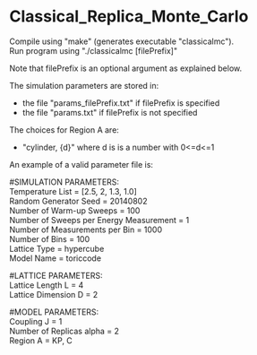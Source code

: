 Classical_Replica_Monte_Carlo
=============================

Compile using "make" (generates executable "classicalmc").  
Run program using "./classicalmc [filePrefix]"

Note that filePrefix is an optional argument as explained below. 

The simulation parameters are stored in:
- the file "params_filePrefix.txt" if filePrefix is specified
- the file "params.txt" if filePrefix is not specified 

The choices for Region A are:
- "cylinder, {d}" where d is is a number with 0<=d<=1

An example of a valid parameter file is:

\#SIMULATION PARAMETERS:  
Temperature List = [2.5, 2, 1.3, 1.0]  
Random Generator Seed = 20140802  
Number of Warm-up Sweeps = 100  
Number of Sweeps per Energy Measurement = 1  
Number of Measurements per Bin = 1000  
Number of Bins = 100  
Lattice Type = hypercube  
Model Name = toriccode  

\#LATTICE PARAMETERS:  
Lattice Length L = 4  
Lattice Dimension D = 2  

\#MODEL PARAMETERS:  
Coupling J = 1  
Number of Replicas alpha = 2  
Region A = KP, C  


